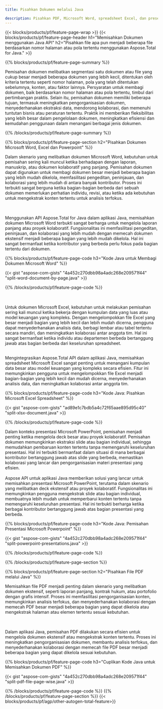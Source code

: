 ```yaml
---
title: Pisahkan Dokumen melalui Java 

description: Pisahkan PDF, Microsoft Word, spreadsheet Excel, dan presentasi PowerPoint melalui aplikasi Java Anda. Pisahkan dokumen berdasarkan nomor halaman atau pola yang telah ditentukan sebelumnya.
---
```


{{< blocks/products/pf/feature-page-wrap >}}
{{< blocks/products/pf/feature-page-header h1="Memisahkan Dokumen menggunakan Java API" h2="Pisahkan file apa pun menjadi beberapa file berdasarkan nomor halaman atau pola tertentu menggunakan Aspose.Total for Java." >}}

{{% blocks/products/pf/feature-page-summary %}}

Pemisahan dokumen melibatkan segmentasi satu dokumen atau file yang cukup besar menjadi beberapa dokumen yang lebih kecil, ditentukan oleh kriteria tertentu seperti nomor halaman, pola yang telah ditentukan sebelumnya, konten, atau faktor lainnya. Persyaratan untuk membagi dokumen, baik berdasarkan nomor halaman atau pola tertentu, timbul dari pertimbangan praktis. Selain itu, pemisahan dokumen memiliki beberapa tujuan, termasuk meningkatkan pengorganisasian dokumen, menyederhanakan ekstraksi data, mendorong kolaborasi, dan memenuhi tuntutan bisnis atau peraturan tertentu. Praktik ini memberikan fleksibilitas yang lebih besar dalam pengelolaan dokumen, meningkatkan efisiensi dan kemudahan penggunaan dalam menangani berbagai jenis dokumen.

{{% /blocks/products/pf/feature-page-summary  %}}

{{% blocks/products/pf/feature-page-section  h2="Pisahkan Dokumen Microsoft Word, Excel dan Powerpoint" %}}

Dalam skenario yang melibatkan dokumen Microsoft Word, kebutuhan untuk pemisahan sering kali muncul ketika berhadapan dengan laporan, manuskrip, atau dokumen kolaboratif yang panjang. Pemisahan dokumen dapat digunakan untuk membagi dokumen besar menjadi beberapa bagian yang lebih mudah dikelola, memfasilitasi pengeditan, peninjauan, dan kolaborasi yang lebih mudah di antara banyak kontributor. Proses ini terbukti sangat berguna ketika bagian-bagian berbeda dari sebuah dokumen memerlukan perhatian individu, revisi, atau ketika ada kebutuhan untuk mengekstrak konten tertentu untuk analisis terfokus. 

<br /><br />
Menggunakan API Aspose.Total for Java dalam aplikasi Java, memisahkan dokumen Microsoft Word terbukti sangat berharga untuk mengelola laporan panjang atau proyek kolaboratif. Fungsionalitas ini memfasilitasi pengeditan, peninjauan, dan kolaborasi yang lebih mudah dengan memecah dokumen ekstensif menjadi beberapa bagian yang lebih mudah dikelola. Hal ini sangat bermanfaat ketika kontributor yang berbeda perlu fokus pada bagian tertentu dari dokumen.


{{% blocks/products/pf/feature-page-code h3="Kode Java untuk Membagi Dokumen Microsoft Word" %}}

{{< gist "aspose-com-gists" "4a452c270dbb98a4adc268e209571f44" "split-word-document-by-page.java" >}}

{{% /blocks/products/pf/feature-page-code  %}}

<br /><br />
Untuk dokumen Microsoft Excel, kebutuhan untuk melakukan pemisahan sering kali muncul ketika bekerja dengan kumpulan data yang luas atau model keuangan yang kompleks. Dengan mengelompokkan file Excel yang besar menjadi bagian yang lebih kecil dan lebih mudah dicerna, pengguna dapat menyederhanakan analisis data, berbagi lembar atau tabel tertentu secara mandiri, dan meningkatkan kolaborasi antar anggota tim. Hal ini sangat bermanfaat ketika individu atau departemen berbeda bertanggung jawab atas bagian berbeda dari keseluruhan spreadsheet.
<br /><br />

Mengintegrasikan Aspose.Total API dalam aplikasi Java, memisahkan spreadsheet Microsoft Excel sangat penting untuk menangani kumpulan data besar atau model keuangan yang kompleks secara efisien. Fitur ini memungkinkan pengguna untuk mengelompokkan file Excel menjadi bagian-bagian yang lebih kecil dan mudah dicerna, menyederhanakan analisis data, dan meningkatkan kolaborasi antar anggota tim.

{{% blocks/products/pf/feature-page-code h3="Kode Java: Pisahkan Microsoft Excel Spreadsheet" %}}

{{< gist "aspose-com-gists" "ad89e1c7bdb5a4c72f65aae895d95c40" "split-xlsx-document.java" >}}

{{% /blocks/products/pf/feature-page-code  %}}

Dalam konteks presentasi Microsoft PowerPoint, pemisahan menjadi penting ketika mengelola deck besar atau proyek kolaboratif. Pemisahan dokumen memungkinkan ekstraksi slide atau bagian individual, sehingga memudahkan pembaruan konten tertentu tanpa memengaruhi keseluruhan presentasi. Hal ini terbukti bermanfaat dalam situasi di mana berbagai kontributor bertanggung jawab atas slide yang berbeda, memastikan kolaborasi yang lancar dan pengorganisasian materi presentasi yang efisien. <br /><br />
Aspose API untuk aplikasi Java memberikan solusi yang lancar untuk memisahkan presentasi Microsoft PowerPoint, terutama dalam skenario yang melibatkan deck ekstensif atau proyek kolaboratif. Fungsionalitas ini memungkinkan pengguna mengekstrak slide atau bagian individual, membuatnya lebih mudah untuk memperbarui konten tertentu tanpa memengaruhi keseluruhan presentasi. Hal ini terbukti berharga ketika berbagai kontributor bertanggung jawab atas bagian presentasi yang berbeda.

{{% blocks/products/pf/feature-page-code h3="Kode Java: Pemisahan Presentasi Microsoft Powerpoint" %}}

{{< gist "aspose-com-gists" "4a452c270dbb98a4adc268e209571f44" "split-powerpoint-presentations.java" >}}

{{% /blocks/products/pf/feature-page-code  %}}

{{% /blocks/products/pf/feature-page-section %}}

{{% blocks/products/pf/feature-page-section  h2="Pisahkan File PDF melalui Java" %}}

Memisahkan file PDF menjadi penting dalam skenario yang melibatkan dokumen ekstensif, seperti laporan panjang, kontrak hukum, atau portofolio dengan grafis intensif. Proses ini memfasilitasi pengorganisasian konten, memungkinkan analisis terfokus, dan menyederhanakan kolaborasi dengan memecah PDF besar menjadi beberapa bagian yang dapat dikelola atau mengekstrak halaman atau elemen tertentu sesuai kebutuhan.

<br /><br />
Dalam aplikasi Java, pemisahan PDF dilakukan secara efisien untuk mengelola dokumen ekstensif atau mengekstrak konten tertentu. Proses ini meningkatkan pengorganisasian dokumen, membantu analisis terfokus, dan menyederhanakan kolaborasi dengan memecah file PDF besar menjadi beberapa bagian yang dapat dikelola sesuai kebutuhan.

{{% blocks/products/pf/feature-page-code h3="Cuplikan Kode Java untuk Memisahkan Dokumen PDF" %}}

{{< gist "aspose-com-gists" "4a452c270dbb98a4adc268e209571f44" "split-pdf-file-page-wise.java" >}}

{{% /blocks/products/pf/feature-page-code  %}}
{{% /blocks/products/pf/feature-page-section %}}
{{< blocks/products/pf/agp/other-autogen-total-feature>}}
